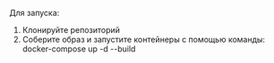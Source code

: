 Для запуска:
1. Клонируйте репозиторий
2. Соберите образ и запустите контейнеры с помощью команды: docker-compose up -d --build
